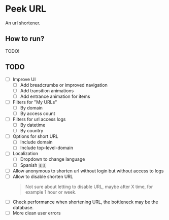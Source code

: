 # Peek URL

An url shortener.

## How to run?
TODO!

## TODO

- [ ] Improve UI
  - [ ] Add breadcrumbs or improved navigation
  - [ ] Add transition animations
  - [ ] Add entrance animation for items
- [ ] Filters for "My URLs"
  - [ ] By domain
  - [ ] By access count
- [ ] Filters for url access logs
  - [ ] By datetime
  - [ ] By country
- [ ] Options for short URL
  - [ ] Include domain
  - [ ] Include top-level-domain
- [ ] Localization
  - [ ] Dropdown to change language
  - [ ] Spanish 🇪🇸
- [ ] Allow anonymous to shorten url without login but without access to logs
- [ ] Allow to disable shorten URL
  > Not sure about letting to disable URL, maybe after X time, for example 1 hour or week.
- [ ] Check performance when shortening URL, the bottleneck may be the database.
- [ ] More clean user errors
